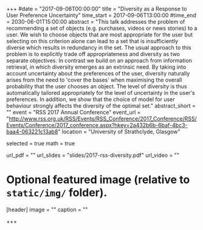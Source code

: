 +++
#date = "2017-09-06T00:00:00"
title = "Diversity as a Response to User Preference Uncertainty"
time_start = 2017-09-06T13:00:00
#time_end = 2030-06-01T15:00:00
abstract = "This talk addresses the problem of recommending a set of objects (e.g. purchases, videos or news stories) to a user. We wish to choose objects that are most appropriate for the user but selecting on this criterion alone can lead to a set that is insufficiently diverse which results in redundancy in the set. The usual approach to this problem is to explicitly trade off appropriateness and diversity as two separate objectives. In contrast we build on an approach from information retrieval, in which diversity emerges as an extrinsic need. By taking into account uncertainty about the preferences of the user, diversity naturally arises from the need to 'cover the bases' when maximising the overall probability that the user chooses an object. The level of diversity is thus automatically tailored appropriately for the level of uncertainty in the user's preferences. In addition, we show that the choice of model for user behaviour strongly affects the diversity of the optimal set."
abstract_short = ""
event = "RSS 2017 Annual Conference"
event_url = "http://www.rss.org.uk/RSS/Events/RSS_Conference/2017_Conference/RSS/Events/Conference/2017_conference.aspx?hkey=2a432b6b-6baf-4bc3-baa4-063221c13ab8"
location = "University of Strathclyde, Glasgow"

selected = true
math = true

url_pdf = ""
url_slides = "slides/2017-rss-diversity.pdf"
url_video = ""

# Optional featured image (relative to `static/img/` folder).
[header]
image = ""
caption = ""

+++

